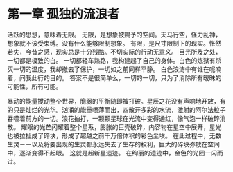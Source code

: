 # 第一章 孤独的流浪者

活跃的思想，意味着无限。
无限，是想象被赐予的空间。天马行空，怪力乱神，想象就不该受束缚。没有什么能够限制想象。
有限，是尺寸限制下的现实。怅然若失，今昔之感，现实总是十分残酷。不切实际的行动无意义。
目光所及之处，一切都是极致的白。
一切都轻车熟路，我构建起了自己的身体。白色的炼狱有杀灭一切的温度，我却撤去了保护，一切如之前同样平静。
白色浪涛中有谁在呢喃着，问我此行的目的。
答案不是很简单么，一切的一切，只为了消除所有暧昧的可能性，所有可能。

暴动的能量搅动整个世界，脆弱的平衡随即被打破。星辰之花没有声响地开放，有的只是灿烂的光华。汹涌的能量喷薄而出，四散开多彩的水流，激射的阿尔法粒子吞噬着前方的一切。浪花拍打，一颗颗星球在光流中变得通红，像气泡一样破碎消散。
耀眼的光芒闪耀着整个星系，膨胀的巨壳破碎，内容物在星空中展开，星光也被拉扯成了碎块，形成了超越之前千万倍体积的彩色尘埃。
在此过程中，无数生灵－－以及将要出现的生灵都永远失去了生存的权利，巨大的碎块弥散在空间中，逐渐变得不起眼。
这就是超新星遗迹。
在绚丽的遗迹中，金色的光团一闪而过。
